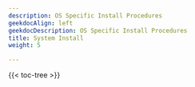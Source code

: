 ```yaml
---
description: OS Specific Install Procedures
geekdocAlign: left
geekdocDescription: OS Specific Install Procedures
title: System Install
weight: 5

---
```


{{< toc-tree >}}

